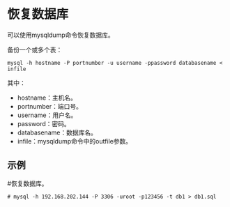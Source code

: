 # 恢复数据库<a name="ZH-CN_TOPIC_0230408681"></a>

可以使用mysqldump命令恢复数据库。

备份一个或多个表：

```
mysql -h hostname -P portnumber -u username -ppassword databasename < infile
```

其中：

-   hostname：主机名。
-   portnumber：端口号。
-   username：用户名。
-   password：密码。
-   databasename：数据库名。
-   infile：mysqldump命令中的outfile参数。

## 示例<a name="section207605920321"></a>

\#恢复数据库。

```
# mysql -h 192.168.202.144 -P 3306 -uroot -p123456 -t db1 > db1.sql
```

